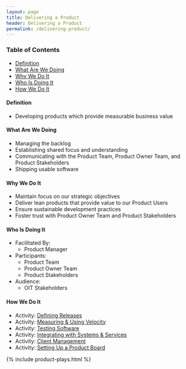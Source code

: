 ```yaml
---
layout: page
title: Delivering a Product
header: Delivering a Product
permalink: /delivering-product/
---
```

<div class="row">
    <div class="col-md-3">
        <div class="toc">
            <h3>Table of Contents</h3>
                <ul> 
                    <li>
                        <a href="#Definition">
                            Definition
                        </a>
                    </li>
                    <li>
                        <a href="#What">
                            What Are We Doing
                        </a>
                    </li>
                    <li>
                        <a href="#Why">
                            Why We Do It
                        </a>
                    </li>
                    <li>
                        <a href="#Who">
                            Who Is Doing It
                        </a>
                    </li>
                    <li>
                        <a href="#How">
                            How We Do It
                        </a>
                    </li>
                   </ul>
        </div>
    </div>
    <div class="col-md-6">
        <h4 class="Definition" id="Definition">
            Definition
        </h4>
		<ul>
			<li>Developing products which provide measurable business value</li>
		</ul>
        <h4 class="What" id="What">
            What Are We Doing
        </h4>
	<ul>
        <li>Managing the backlog</li>
        <li>Establishing shared focus and understanding</li>
        <li>Communicating with the Product Team, Product Owner Team, and Product Stakeholders</li>
        <li>Shipping usable software</li>
	</ul>
        <h4 class="Why" id="Why">
            Why We Do It
        </h4>
            <ul>
                <li>Maintain focus on our strategic objectives</li>
                <li>Deliver lean products that provide value to our Product Users</li>
                <li>Ensure sustainable development practices</li>
                <li>Foster trust with Product Owner Team and Product Stakeholders</li>
	        </ul>
        <h4 class="Who" id="Who">
            Who Is Doing It
        </h4>
            <ul>
                <li>Facilitated By:
    	            <ul>
        	            <li>Product Manager</li>
    	            </ul>
                 </li>
                <li>Participants:
    	            <ul>
                      <li>Product Team</li>
                      <li>Product Owner Team</li>
                      <li>Product Stakeholders</li>
                  </ul>    
                </li>
                <li>Audience:
    	            <ul>
                      <li>OIT Stakeholders</li>
                  </ul>    
                </li>
            </ul>
        <h4 class="How" id="How">
            How We Do It
        </h4>
            <ul>            
                <li>Activity: <a href="{{ site.baseurl }}/defining-releases">Defining Releases</a></li>
                <li>Activity: <a href="{{ site.baseurl }}/measuring-velocity">Measuring &amp; Using Velocity</a></li>
                <li>Activity: <a href="{{ site.baseurl }}/testing-software">Testing Software</a></li>
                <li>Activity: <a href="{{ site.baseurl }}/system-services">Integrating with Systems &amp; Services</a></li>
                <li>Activity: <a href="{{ site.baseurl }}/client-management">Client Management</a></li>
                <li>Activity: <a href="#">Setting Up a Product Board</a></li>
            </ul>
    </div>
    <div class="col-md-3">
        {% include product-plays.html %}
    </div>
</div>
